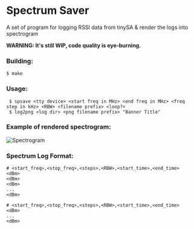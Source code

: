 # Spectrum Saver

A set of program for logging RSSI data from tinySA & render the logs into spectrogram

**WARNING: It's still WIP, code quality is eye-burning.**

### Building:

```shell
$ make
```

### Usage:

```shell
 $ spsave <tty device> <start freq in MHz> <end freq in MHz> <freq step in kHz> <RBW> <filename prefix> <loop?>
 $ log2png <log dir> <png filename prefix> "Banner Title" 
```

### Example of rendered spectrogram:

![](https://github.com/NeoChen1024/Spectrum-Saver/raw/trunk/pic/sp.20230316T121059.png "Spectrogram")

### Spectrum Log Format:

```csv
# <start_freq>,<stop_freq>,<steps>,<RBW>,<start_time>,<end_time>
<dBm>
<dBm>
<dBm>
...
<dBm>

# <start_freq>,<stop_freq>,<steps>,<RBW>,<start_time>,<end_time>
<dBm>
...
<dBm>
```
